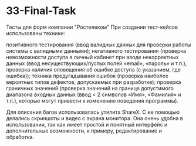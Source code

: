 # 33-Final-Task
Тесты для форм компании "Ростелеком"
При создании тест-кейсов использованы техники:

позитивного тестирования (ввод валидных данных для проверки работы системы с валидными данными);
негативного тестирования (проверка невозможности доступа в личный кабинет при вводе некорректных данных (ввод несуществующих/пустых полей «email», «пароль» и т.п.), проверка наличия оповещения об ошибке доступа (с указанием, где ошибка));
техника предугадывания ошибок (проверка наиболее вероятных типов дефектов, допускаемых при разработке);
проверка граничных значений (проверка значений на границе допустимого диапазона входных данных (ввод < 2 символов «Имя», «Фамилия» и т.п.), которые могут привести к изменению поведения программы).

Для описания багов использовалась утилита ShareX. С ее помощью делались скриншоты и видео с экрана монитора. Она очень удобна в использовании, так как имеет простой и понятный интерфейс и дополнительные возможности, к примеру, редактирование и обработка.

